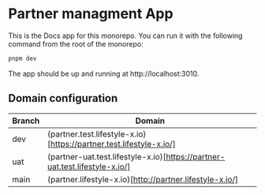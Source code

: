 # Partner managment App

This is the Docs app for this monorepo. You can run it with the following command from the root of the monorepo:

```bash
pnpm dev
```

The app should be up and running at http://localhost:3010.

## Domain configuration

| Branch | Domain                                                                      |
| ------ | --------------------------------------------------------------------------- |
| dev    | (partner.test.lifestyle-x.io)[https://partner.test.lifestyle-x.io/]         |
| uat    | (partner-uat.test.lifestyle-x.io)[https://partner-uat.test.lifestyle-x.io/] |
| main   | (partner.lifestyle-x.io)[http://partner.lifestyle-x.io/]                    |
